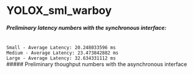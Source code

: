 # YOLOX_sml_warboy

##### Preliminary latency numbers with the synchronous interface:
<code>
Small - Average Latency: 20.248033596 ms
Medium - Average Latency: 23.473842882 ms
Large - Average Latency: 32.634331112 ms
</code>
##### Preliminary thoughput numbers with the asynchronous interface


